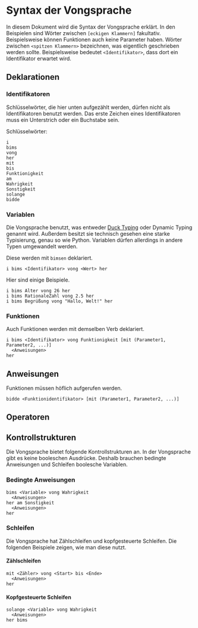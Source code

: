 # Syntax der Vongsprache

In diesem Dokument wird die Syntax der Vongsprache erklärt. In den Beispielen sind Wörter zwischen `[eckigen Klammern]` fakultativ. Beispielsweise können Funktionen auch keine Parameter haben. Wörter zwischen `<spitzen Klammern>` bezeichnen, was eigentlich geschrieben werden sollte. Beispielsweise bedeutet `<Identifikator>`, dass dort ein Identifikator erwartet wird.

## Deklarationen

### Identifikatoren

Schlüsselwörter, die hier unten aufgezählt werden, dürfen nicht als Identifikatoren benutzt werden.
Das erste Zeichen eines Identifikatoren muss ein Unterstrich oder ein Buchstabe sein.

Schlüsselwörter:
```
i
bims
vong
her
mit
bis
Funktionigkeit
am
Wahrigkeit
Sonstigkeit
solange
bidde
```

### Variablen

Die Vongsprache benutzt, was entweder [Duck Typing](https://de.wikipedia.org/wiki/Duck-Typing) oder Dynamic Typing genannt wird. Außerdem besitzt sie technisch gesehen eine starke Typisierung, genau so wie Python.
Variablen dürfen allerdings in andere Typen umgewandelt werden.

Diese werden mit `bimsen` deklariert.

```
i bims <Identifikator> vong <Wert> her
```

Hier sind einige Beispiele.

```
i bims Alter vong 26 her
i bims RationaleZahl vong 2.5 her
i bims Begrüßung vong "Hallo, Welt!" her
```

### Funktionen

Auch Funktionen werden mit demselben Verb deklariert.

```
i bims <Identifikator> vong Funktionigkeit [mit (Parameter1, Parameter2, ...)]
  <Anweisungen>
her
```

## Anweisungen

Funktionen müssen höflich aufgerufen werden.

```
bidde <Funktionidentifikator> [mit (Parameter1, Parameter2, ...)]
```

## Operatoren

## Kontrollstrukturen

Die Vongsprache bietet folgende Kontrollstrukturen an. In der Vongsprache gibt es keine booleschen Ausdrücke.
Deshalb brauchen bedingte Anweisungen und Schleifen boolesche Variablen.

### Bedingte Anweisungen

```
bims <Variable> vong Wahrigkeit
  <Anweisungen>
her am Sonstigkeit
  <Anweisungen>
her
```

### Schleifen

Die Vongsprache hat Zählschleifen und kopfgesteuerte Schleifen. Die folgenden Beispiele zeigen, wie man diese nutzt.

#### Zählschleifen

```
mit <Zähler> vong <Start> bis <Ende>
  <Anweisungen>
her
```

#### Kopfgesteuerte Schleifen

```
solange <Variable> vong Wahrigkeit
  <Anweisungen>
her bims
```
